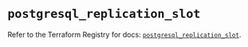 # `postgresql_replication_slot`

Refer to the Terraform Registry for docs: [`postgresql_replication_slot`](https://registry.terraform.io/providers/sourcegraph/postgresql/1.25.0-sg.2/docs/resources/replication_slot).
